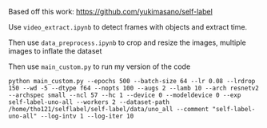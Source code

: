 Based off this work: https://github.com/yukimasano/self-label

Use `video_extract.ipynb` to detect frames with objects and extract time.

Then use `data_preprocess.ipynb` to crop and resize the images, multiple images to inflate the dataset

Then use `main_custom.py` to run my version of the code

```python main_custom.py --epochs 500 --batch-size 64 --lr 0.08 --lrdrop 150 --wd -5 --dtype f64 --nopts 100 --augs 2 --lamb 10 --arch resnetv2 --archspec small --ncl 57 --hc 1 --device 0 --modeldevice 0 --exp self-label-uno-all --workers 2 --dataset-path /home/tho121/selflabel/self-label/data/uno_all --comment "self-label-uno-all" --log-intv 1 --log-iter 10```
